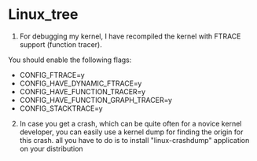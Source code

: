 Linux_tree
==========

1) For debugging my kernel, I have recompiled the kernel with FTRACE support (function tracer).

You should enable the following flags:

* CONFIG_FTRACE=y
* CONFIG_HAVE_DYNAMIC_FTRACE=y
* CONFIG_HAVE_FUNCTION_TRACER=y
* CONFIG_HAVE_FUNCTION_GRAPH_TRACER=y
* CONFIG_STACKTRACE=y


2) In case you get a crash, which can be quite often for a novice kernel developer,
you can easily use a kernel dump for finding the origin for this crash. 
all you have to do is to install "linux-crashdump" application on your distribution 
